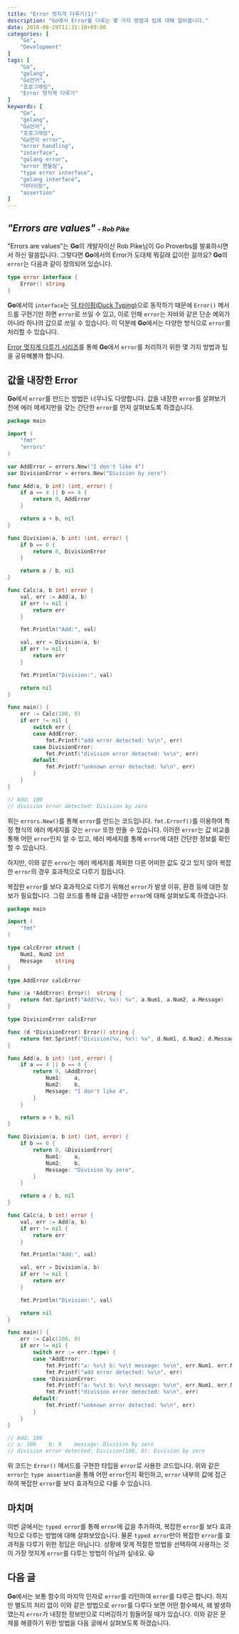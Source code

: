 ```yaml
---
title: "Error 멋지게 다루기(1)"
description: "Go에서 Error를 다루는 몇 가지 방법과 팁에 대해 알아봅니다."
date: 2018-08-29T11:31:10+09:00
categories: [
    "Go",
    "Development"
]
tags: [
    "Go",
    "golang",
    "Go언어",
	"프로그래밍",
	"Error 멋지게 다루기"
]
keywords: [
    "Go",
    "golang",
    "Go언어",
	"프로그래밍",
	"Go언어 error",
	"error handling",
	"interface",
	"golang error",
    "error 핸들링",
    "type error interface",
    "golang interface",
    "덕타이핑",
    "assertion"
]
---
```


## *"Errors are values" <small><small>- Rob Pike</small></small>*
"Errors are values"는 **Go**의 개발자이신 Rob Pike님이 Go Proverbs를 발표하시면서 하신 말씀입니다. 그렇다면 **Go**에서의 Error가 도대체 뭐길래 값이란 걸까요? **Go**의 `error`는 다음과 같이 정의되어 있습니다.

```go
type error interface {
    Error() string
}
```

**Go**에서의 `interface`는 [덕 타이핑(Duck Typing)](https://ko.wikipedia.org/wiki/%EB%8D%95_%ED%83%80%EC%9D%B4%ED%95%91)으로 동작하기 때문에 `Error()` 메서드를 구현기만 하면 `error`로 쓰일 수 있고, 이로 인해 `error`는 자바와 같은 단순 예외가 아니라 하나의 값으로 쓰일 수 있습니다. 이 덕분에 **Go**에서는 다양한 방식으로 `error`를 처리할 수 있습니다.

[Error 멋지게 다루기 시리즈](/tags/error-멋지게-다루기/)를 통해 **Go**에서 `error`를 처리하기 위한 몇 가지 방법과 팁을 공유해볼까 합니다.

## 값을 내장한 Error
**Go**에서 `error`를 만드는 방법은 너무나도 다양합니다. 값을 내장한 `error`를 살펴보기 전에 에러 메세지만을 갖는 간단한 `error`를 먼저 살펴보도록 하겠습니다.

```go
package main

import (
	"fmt"
	"errors"
)

var AddError = errors.New("I don't like 4")
var DivisionError = errors.New("Division by zero")

func Add(a, b int) (int, error) {
	if a == 4 || b == 4 {
		return 0, AddError
	}

	return a + b, nil
}

func Division(a, b int) (int, error) {
	if b == 0 {
		return 0, DivisionError
	}

	return a / b, nil
}

func Calc(a, b int) error {
	val, err := Add(a, b)
	if err != nil {
		return err
	}

	fmt.Println("Add:", val)

	val, err = Division(a, b)
	if err != nil {
		return err
	}

	fmt.Println("Division:", val)

	return nil
}

func main() {
	err := Calc(100, 0)
	if err != nil {
		switch err {
		case AddError:
			fmt.Printf("add error detected: %v\n", err)
		case DivisionError:
			fmt.Printf("division error detected: %v\n", err)
		default:
			fmt.Printf("unknown error detected: %v\n", err)
		}
	}
}

// Add: 100
// division error detected: Division by zero
```

위는 `errors.New()`를 통해 `error`를 만드는 코드입니다. `fmt.Errorf()`를 이용하여 특정 형식의 에러 메세지를 갖는 `error` 또한 만들 수 있습니다. 이러한 `error`는 값 비교를 통해 어떤 `error`인지 알 수 있고, 에러 메세지를 통해 `error`에 대한 간단한 정보를 확인할 수 있습니다. 

하지만, 이와 같은 `error`는 에러 메세지를 제외한 다른 어떠한 값도 갖고 있지 않아 복잡한 `error`의 경우 효과적으로 다루기 힘듭니다.

복잡한 `error`를 보다 효과적으로 다루기 위해선 `error`가 발생 이유, 환경 등에 대한 정보가 필요합니다. 그럼 코드를 통해 값을 내장한 `error`에 대해 살펴보도록 하겠습니다.

```go
package main

import (
	"fmt"
)

type calcError struct {
	Num1, Num2 int
	Message    string
}

type AddError calcError

func (a *AddError) Error()  string {
	return fmt.Sprintf("Add(%v, %v): %v", a.Num1, a.Num2, a.Message)
}

type DivisionError calcError

func (d *DivisionError) Error() string {
	return fmt.Sprintf("Division(%v, %v): %v", d.Num1, d.Num2, d.Message)
}

func Add(a, b int) (int, error) {
	if a == 4 || b == 4 {
		return 0, &AddError{
			Num1:    a,
			Num2:    b,
			Message: "I don't like 4",
		}
	}

	return a + b, nil
}

func Division(a, b int) (int, error) {
	if b == 0 {
		return 0, &DivisionError{
			Num1:    a,
			Num2:    b,
			Message: "Division by zero",
		}
	}

	return a / b, nil
}

func Calc(a, b int) error {
	val, err := Add(a, b)
	if err != nil {
		return err
	}

	fmt.Println("Add:", val)

	val, err = Division(a, b)
	if err != nil {
		return err
	}

	fmt.Println("Division:", val)

	return nil
}

func main() {
	err := Calc(100, 0)
	if err != nil {
		switch err := err.(type) {
		case *AddError:
			fmt.Printf("a: %v\t b: %v\t message: %v\n", err.Num1, err.Num2, err.Message)
			fmt.Printf("add error detected: %v\n", err)
		case *DivisionError:
			fmt.Printf("a: %v\t b: %v\t message: %v\n", err.Num1, err.Num2, err.Message)
			fmt.Printf("division error detected: %v\n", err)
		default:
			fmt.Printf("unknown error detected: %v\n", err)
		}
	}
}

// Add: 100
// a: 100	 b: 0	 message: Division by zero
// division error detected: Division(100, 0): Division by zero
```

위 코드는 `Error()` 메서드를 구현한 타입을 `error`로 사용한 코드입니다. 위와 같은 `error`는 `type assertion`을 통해 어떤 `error`인지 확인하고, `error` 내부의 값에 접근하여 복잡한 `error`를 보다 효과적으로 다룰 수 있습니다.

## 마치며
이번 글에서는 `typed error`를 통해 `error`에 값을 추가하여, 복잡한 `error`를 보다 효과적으로 다루는 방법에 대해 살펴보았습니다. 물론 `typed error`만이 복잡한 `error`를 효과적을 다루기 위한 정답은 아닙니다. 상황에 맞게 적절한 방법을 선택하여 사용하는 것이 가장 멋지게 `error`를 다루는 방법이 아닐까 싶네요. :smiley:

## 다음 글
**Go**에서는 보통 함수의 마지막 인자로 `error`를 리턴하여 `error`를 다루곤 합니다. 하지만 별도의 처리 없이 이와 같은 방법으로 `error`를 다루다 보면 어떤 함수에서, 왜 발생하였는지 `error`가 내장한 정보만으로 디버깅하기 힘들어질 때가 있습니다. 이와 같은 문제를 해결하기 위한 방법을 다음 글에서 살펴보도록 하겠습니다.